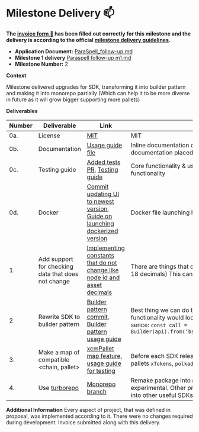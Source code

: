 # Milestone Delivery :mailbox:


**The [invoice form :pencil:](https://docs.google.com/forms/d/e/1FAIpQLSfmNYaoCgrxyhzgoKQ0ynQvnNRoTmgApz9NrMp-hd8mhIiO0A/viewform) has been filled out correctly for this milestone and the delivery is according to the official [milestone delivery guidelines](https://github.com/w3f/Grants-Program/blob/master/docs/milestone-deliverables-guidelines.md).**

* **Application Document:** [ParaSpell_follow-up.md](https://github.com/w3f/Grants-Program/blob/master/applications/ParaSpell_follow-up.md)
* **Milestone 1 delivery** [Paraspell follow-up m1.md](https://github.com/dudo50/Grant-Milestone-Delivery/blob/master/deliveries/ParaSpell-followup-m1.md)
* **Milestone Number:** 2

**Context** 

Milestone delivered upgrades for SDK, transforming it into builder pattern and making it into monorepo partially (Which can help it to be more diverse in future as it will grow bigger supporting more pallets)

**Deliverables**


| Number | Deliverable | Link | Notes |
| ------------- | ------------- | ------------- |------------- |
| 0a. | License |[MIT](https://github.com/paraspell/sdk/blob/main/LICENSE)| MIT| 
| 0b.  | Documentation |[Usage guide file](https://github.com/paraspell/xcm-sdk/blob/main/README.md)| Inline documentation of code, as well as usage guide with all necessary commands, included in repository (The inline documentation placed into files where needed, otherwise functions were self-descriptive)| 
| 0c.  | Testing guide |[Added tests PR](https://github.com/paraspell/xcm-sdk/pull/19), [Testing guide](https://github.com/paraspell/xcm-sdk/tree/main/#-development)| Core functionality & user guide will be covered in repository documentation as well as SDK UNIT tests for core functionality| 
| 0d.  | Docker |[Commit updating UI to newest version](https://github.com/paraspell/ui-v1/commit/5dea10c4e814b7f0123441858c907c31fca0b081), [Guide on launching dockerized version](https://github.com/paraspell/ui#start-application-in-docker-container) | Docker file launching latest version of ParaSpell UI is ready| 
| 1.  | Add support for checking data that does not change |[Implementing constants that do not change like node id and asset decimals](https://github.com/paraspell/sdk/commit/aea02541f7168d7a7f566b7311fcf70f6a977115)| There are things that do not change, such as base token configuration (Polkadot, DOT token, 10 decimals), (Astar, ASTR, 18 decimals) This can be imported from `@polkadot/network` library to have better support for different transfer scenarios | 
| 2 | Rewrite SDK to builder pattern |[Builder pattern commit](https://github.com/paraspell/sdk/commit/74fba22522449a75ecdc82a394ff2336d9c1ec05), [Builder pattern usage guide](https://github.com/paraspell/xcm-sdk/tree/main#currently-implemented-pallets)| Best thing we can do to support multiple pallets and make it simplier for developers would be a Builder pattern functionality would look like: `import { Builder } as ‘@paraspell/sdk’` and then building of call would be something in sence: `const call = Builder(api).from(‘bsx’).to(‘ksm’).teleportTokens(‘KSM’).addr('destinationAddr').sum(currencySum).asV3().build()`| 
| 3.  | Make a map of compatible <chain, pallet> |[xcmPallet map feature](https://github.com/paraspell/xcm-sdk/commit/8faa6ffb4e3e8640dd4a59008d2d456a1be0cefd), [usage guide for testing](https://github.com/paraspell/xcm-sdk/commit/c6f4bfa810444eab9f101dcdc2062ff7d7ca86b0)| Before each SDK release there should be a script that connects to the compatible nodes, checks all relevant available pallets `xTokens`, `polkadotXCM`, `asset pallets`, `HRMP pallets`) and saves them to the map.| 
| 4.  | Use [turborepo](https://turbo.build/) |[Monorepo branch](https://github.com/paraspell/xcm-sdk/tree/beta-monorepo)| Remake package into `monorepo` for easier importing and cleaner use. (NOTE: This is put onto different branch because it is experimental. Other projects can choose to implement it for good base and for direct access to SDK & We plan to expand into other useful SDKs so it will be good base.)| 

**Additional Information**
Every aspect of project, that was defined in proposal, was implemented according to it. There were no changes required during development. Invoice submitted along with this delivery.
